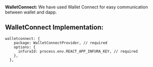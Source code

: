 
**WalletConnect:** We have used Wallet Connect for easy communication between wallet and dapp.

## WalletConnect Implementation: 

```
walletconnect: {
    package: WalletConnectProvider, // required
    options: {
      infuraId: process.env.REACT_APP_INFURA_KEY, // required
    },
  },
```

